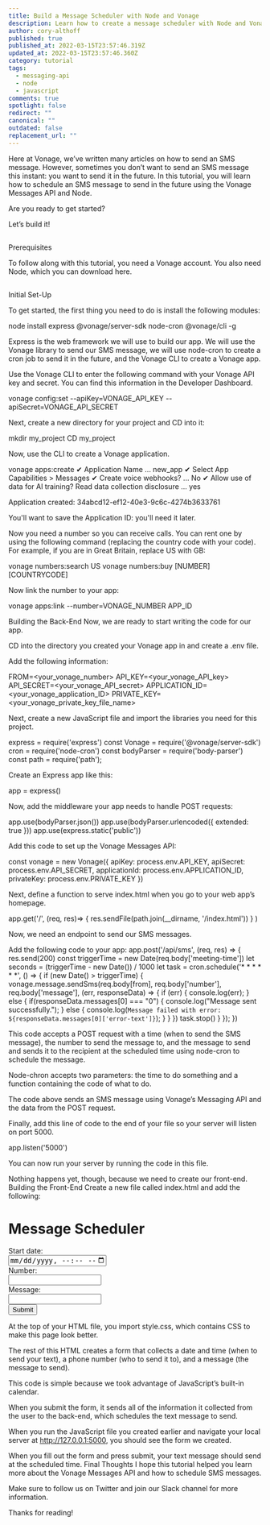 ```yaml
---
title: Build a Message Scheduler with Node and Vonage
description: Learn how to create a message scheduler with Node and Vonage
author: cory-althoff
published: true
published_at: 2022-03-15T23:57:46.319Z
updated_at: 2022-03-15T23:57:46.360Z
category: tutorial
tags:
  - messaging-api
  - node
  - javascript
comments: true
spotlight: false
redirect: ""
canonical: ""
outdated: false
replacement_url: ""
---
```

Here at Vonage, we’ve written many articles on how to send an SMS message. However, sometimes you don’t want to send an SMS message this instant: you want to send it in the future. In this tutorial, you will learn how to schedule an SMS message to send in the future using the Vonage Messages API and Node.

 Are you ready to get started?

Let’s build it!

## 
Prerequisites



To follow along with this tutorial, you need a Vonage account. You also need Node, which you can download here.

## 
Initial Set-Up


To get started, the first thing you need to do is install the following modules: 

node install express @vonage/server-sdk node-cron @vonage/cli -g
	

Express is the web framework we will use to build our app. We will use the Vonage library to send our SMS message, we will use node-cron to create a cron job to send it in the future, and the Vonage CLI to create a Vonage app. 

Use the Vonage CLI to enter the following command with your Vonage API key and secret. You can find this information in the Developer Dashboard.

vonage config:set --apiKey=VONAGE_API_KEY --apiSecret=VONAGE_API_SECRET
	

Next, create a new directory for your project and CD into it:

mkdir my_project
CD my_project
	

Now, use the CLI to create a Vonage application.

vonage apps:create
✔ Application Name ... new_app
✔ Select App Capabilities > Messages
✔ Create voice webhooks? ... No
✔ Allow use of data for AI training? Read data collection disclosure  ... yes

Application created: 34abcd12-ef12-40e3-9c6c-4274b3633761
	

You'll want to save the Application ID: you'll need it later.

Now you need a number so you can receive calls. You can rent one by using the following command (replacing the country code with your code). For example, if you are in Great Britain, replace US with GB:

vonage numbers:search US
vonage numbers:buy \[NUMBER] \[COUNTRYCODE]
	

Now link the number to your app:

vonage apps:link --number=VONAGE_NUMBER APP_ID
	

Building the Back-End
Now, we are ready to start writing the code for our app. 

CD into the directory you created your Vonage app in and create a .env file. 

Add the following information: 

FROM=<your_vonage_number>
API_KEY=<your_vonage_API_key>
API_SECRET=<your_vonage_API_secret>
APPLICATION_ID=<your_vonage_application_ID>
PRIVATE_KEY=<your_vonage_private_key_file_name>

Next, create a new JavaScript file and import the libraries you need for this project.

express = require('express')
const Vonage = require('@vonage/server-sdk')
cron = require('node-cron')
const bodyParser = require('body-parser')
const path = require('path');
	

Create an Express app like this:

app = express()
	

Now, add the middleware your app needs to handle POST requests:

app.use(bodyParser.json())
app.use(bodyParser.urlencoded({
  extended: true
}))
app.use(express.static('public'))
	

Add this code to set up the Vonage Messages API:

const vonage = new Vonage({
  apiKey: process.env.API_KEY,
  apiSecret: process.env.API_SECRET,
  applicationId: process.env.APPLICATION_ID,
  privateKey: process.env.PRIVATE_KEY
})
	

Next, define a function to serve index.html when you go to your web app’s homepage.

app.get('/', (req, res)=> {
      res.sendFile(path.join(__dirname, '/index.html'))
  }
)
	

Now, we need an endpoint to send our SMS messages. 

Add the following code to your app:
app.post('/api/sms', (req, res) => {
   res.send(200)
   const triggerTime = new Date(req.body\['meeting-time'])
   let seconds = (triggerTime - new Date()) / 1000
   let task = cron.schedule('\* \* \* \* \* \*', () => {
       if (new Date() > triggerTime) {
           vonage.message.sendSms(req.body\[from], req.body\['number'], req.body\['message'], (err, responseData) => {
               if (err) {
                   console.log(err);
               } else {
                   if(responseData.messages\[0] === "0") {
                       console.log("Message sent successfully.");
                   } else {
                       console.log(`Message failed with error: ${responseData.messages[0]['error-text']}`);
                   }
               }
           })
       task.stop()
       }
   });
})

This code accepts a POST request with a time (when to send the SMS message), the number to send the message to, and the message to send and sends it to the recipient at the scheduled time using node-cron to schedule the message.

Node-chron accepts two parameters: the time to do something and a function containing the code of what to do. 

The code above sends an SMS message using Vonage’s Messaging API and the data from the POST request. 

Finally, add this line of code to the end of your file so your server will listen on port 5000.  

app.listen('5000')
	

You can now run your server by running the code in this file. 

Nothing happens yet, though, because we need to create our front-end. 
Building the Front-End
Create a new file called index.html and add the following:

<!DOCTYPE html>

<html lang="en">
<head>
   <meta charset="UTF-8">
   <title>Message Scheduler</title>
   <link rel='stylesheet' href='style.css'>
</head>
<body>
<h1>Message Scheduler </h1>
<form action="/api/sms" method="POST">
   <label for="time">Start date:</label><br>
   <input type="datetime-local" id="time"
          name="meeting-time" value="2022-03-03sT00:00"
          min="2022-03-03sT00:00" max="2023-06-14T00:00"> <br>
   <label for="number">Number:</label><br>
   <input id="number" name="number"> <br>
   <label for="message">Message:</label><br>
   <input id="message" name="message"> <br>
   <input type="submit" value="Submit" id="submit">
</form>
</body>
</html>
	

At the top of your HTML file, you import style.css, which contains CSS to make this page look better.

<link rel='stylesheet' href='style.css'> 
	The rest of this HTML creates a form that collects a date and time (when to send your text), a phone number (who to send it to), and a message (the message to send). 

This code is simple because we took advantage of JavaScript’s built-in calendar. 

When you submit the form, it sends all of the information it collected from the user to the back-end, which schedules the text message to send.  

When you run the JavaScript file you created earlier and navigate your local server at http://127.0.0.1:5000, you should see the form we created.

When you fill out the form and press submit, your text message should send at the scheduled time. 
Final Thoughts
I hope this tutorial helped you learn more about the Vonage Messages API and how to schedule SMS messages.

Make sure to follow us on Twitter and join our Slack channel for more information.

Thanks for reading!